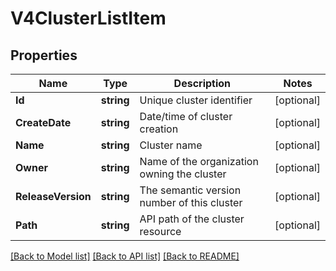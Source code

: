 # V4ClusterListItem

## Properties

Name | Type | Description | Notes
------------ | ------------- | ------------- | -------------
**Id** | **string** | Unique cluster identifier | [optional] 
**CreateDate** | **string** | Date/time of cluster creation | [optional] 
**Name** | **string** | Cluster name | [optional] 
**Owner** | **string** | Name of the organization owning the cluster | [optional] 
**ReleaseVersion** | **string** | The semantic version number of this cluster | [optional] 
**Path** | **string** | API path of the cluster resource | [optional] 

[[Back to Model list]](../README.md#documentation-for-models) [[Back to API list]](../README.md#documentation-for-api-endpoints) [[Back to README]](../README.md)


